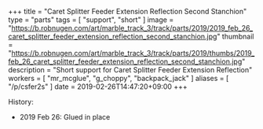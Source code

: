 +++
title = "Caret Splitter Feeder Extension Reflection Second Stanchion"
type = "parts"
tags = [ "support", "short" ]
image = "https://b.robnugen.com/art/marble_track_3/track/parts/2019/2019_feb_26_caret_splitter_feeder_extension_reflection_second_stanchion.jpg"
thumbnail = "https://b.robnugen.com/art/marble_track_3/track/parts/2019/thumbs/2019_feb_26_caret_splitter_feeder_extension_reflection_second_stanchion.jpg"
description = "Short support for Caret Splitter Feeder Extension Reflection"
workers = [
    "mr_mcglue",
    "g_choppy",
	"backpack_jack"
]
aliases = [
    "/p/csfer2s"
]
date = 2019-02-26T14:47:20+09:00
+++


History:

* 2019 Feb 26: Glued in place
